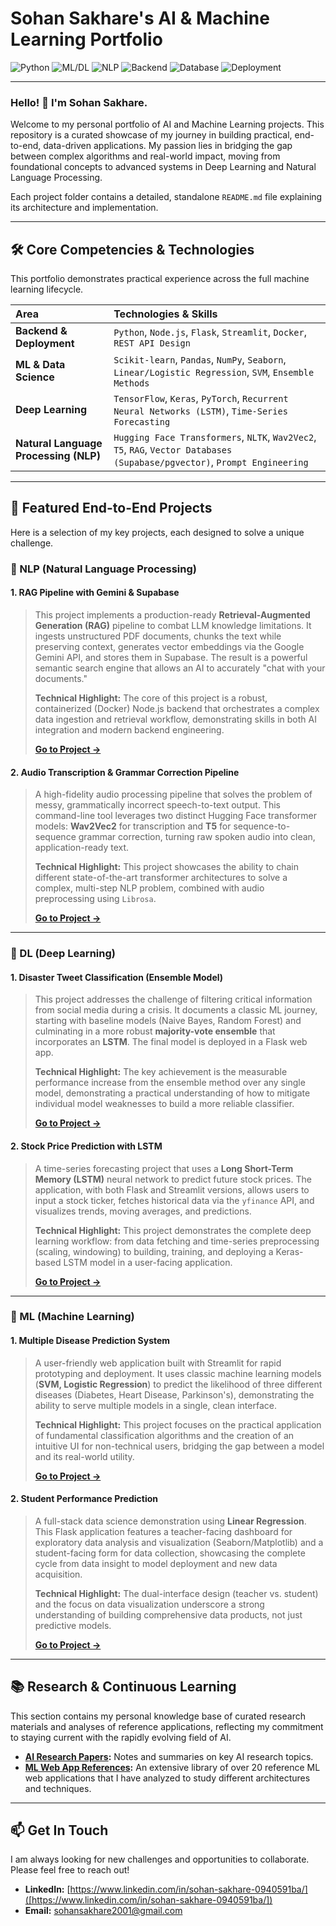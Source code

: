 # Sohan Sakhare's AI & Machine Learning Portfolio

![Python](https://img.shields.io/badge/Python-3.9%2B-blue.svg)
![ML/DL](https://img.shields.io/badge/ML%20%26%20DL-Scikit--learn%20%7C%20TensorFlow%20%7C%20PyTorch-orange.svg)
![NLP](https://img.shields.io/badge/NLP-Hugging%20Face%20%7C%20Transformers%20%7C%20OpeanAI%20%7C%20Gemini-yellow.svg)
![Backend](https://img.shields.io/badge/Backend-Flask%20%7C%20Node.js%20%7C%20Streamlit-green.svg)
![Database](https://img.shields.io/badge/Database-Supabase%20%7C%20Postgres-purple.svg)
![Deployment](https://img.shields.io/badge/Deployment-Docker-blueviolet.svg)

---

### Hello! 👋 I'm Sohan Sakhare.

Welcome to my personal portfolio of AI and Machine Learning projects. This repository is a curated showcase of my journey in building practical, end-to-end, data-driven applications. My passion lies in bridging the gap between complex algorithms and real-world impact, moving from foundational concepts to advanced systems in Deep Learning and Natural Language Processing.

Each project folder contains a detailed, standalone `README.md` file explaining its architecture and implementation.

---

## 🛠️ Core Competencies & Technologies

This portfolio demonstrates practical experience across the full machine learning lifecycle.

| Area                    | Technologies & Skills                                                                                           |
| :---------------------- | :-------------------------------------------------------------------------------------------------------------- |
| **Backend & Deployment** | `Python`, `Node.js`, `Flask`, `Streamlit`, `Docker`, `REST API Design`                                          |
| **ML & Data Science** | `Scikit-learn`, `Pandas`, `NumPy`, `Seaborn`, `Linear/Logistic Regression`, `SVM`, `Ensemble Methods`           |
| **Deep Learning** | `TensorFlow`, `Keras`, `PyTorch`, `Recurrent Neural Networks (LSTM)`, `Time-Series Forecasting`                 |
| **Natural Language Processing (NLP)** | `Hugging Face Transformers`, `NLTK`, `Wav2Vec2`, `T5`, `RAG`, `Vector Databases (Supabase/pgvector)`, `Prompt Engineering` |

---

## 🚀 Featured End-to-End Projects

Here is a selection of my key projects, each designed to solve a unique challenge.

### 🧠 NLP (Natural Language Processing)

#### 1. RAG Pipeline with Gemini & Supabase
> This project implements a production-ready **Retrieval-Augmented Generation (RAG)** pipeline to combat LLM knowledge limitations. It ingests unstructured PDF documents, chunks the text while preserving context, generates vector embeddings via the Google Gemini API, and stores them in Supabase. The result is a powerful semantic search engine that allows an AI to accurately "chat with your documents."
> 
> **Technical Highlight:** The core of this project is a robust, containerized (Docker) Node.js backend that orchestrates a complex data ingestion and retrieval workflow, demonstrating skills in both AI integration and modern backend engineering.
> 
> **[Go to Project ->](./NLP-Projects/RAG/Chunk-Overlapping-stg-Implementation/)**

#### 2. Audio Transcription & Grammar Correction Pipeline
> A high-fidelity audio processing pipeline that solves the problem of messy, grammatically incorrect speech-to-text output. This command-line tool leverages two distinct Hugging Face transformer models: **Wav2Vec2** for transcription and **T5** for sequence-to-sequence grammar correction, turning raw spoken audio into clean, application-ready text.
> 
> **Technical Highlight:** This project showcases the ability to chain different state-of-the-art transformer architectures to solve a complex, multi-step NLP problem, combined with audio preprocessing using `Librosa`.
>
> **[Go to Project ->](./NLP-Projects/ASR/wav2vec-Implementation/)**

---
### 🧠 DL (Deep Learning)

#### 1. Disaster Tweet Classification (Ensemble Model)
> This project addresses the challenge of filtering critical information from social media during a crisis. It documents a classic ML journey, starting with baseline models (Naive Bayes, Random Forest) and culminating in a more robust **majority-vote ensemble** that incorporates an **LSTM**. The final model is deployed in a Flask web app.
> 
> **Technical Highlight:** The key achievement is the measurable performance increase from the ensemble method over any single model, demonstrating a practical understanding of how to mitigate individual model weaknesses to build a more reliable classifier.
>
> **[Go to Project ->](./DL-Projects/Ensemble/AdaBoost(Disaster-Tweet-Classification)/)**

#### 2. Stock Price Prediction with LSTM
> A time-series forecasting project that uses a **Long Short-Term Memory (LSTM)** neural network to predict future stock prices. The application, with both Flask and Streamlit versions, allows users to input a stock ticker, fetches historical data via the `yfinance` API, and visualizes trends, moving averages, and predictions.
> 
> **Technical Highlight:** This project demonstrates the complete deep learning workflow: from data fetching and time-series preprocessing (scaling, windowing) to building, training, and deploying a Keras-based LSTM model in a user-facing application.
>
> **[Go to Project ->](./DL-Projects/Regression/LSTM(Stock-Market-Prediction)-Implementation/)**

---
### 🧠 ML (Machine Learning)

#### 1. Multiple Disease Prediction System
> A user-friendly web application built with Streamlit for rapid prototyping and deployment. It uses classic machine learning models (**SVM, Logistic Regression**) to predict the likelihood of three different diseases (Diabetes, Heart Disease, Parkinson's), demonstrating the ability to serve multiple models in a single, clean interface.
> 
> **Technical Highlight:** This project focuses on the practical application of fundamental classification algorithms and the creation of an intuitive UI for non-technical users, bridging the gap between a model and its real-world utility.
>
> **[Go to Project ->](./ML-Projects/Classification/SVC&Logistic-Regression(Diseases-Prediction)-Implementation/)**

#### 2. Student Performance Prediction
> A full-stack data science demonstration using **Linear Regression**. This Flask application features a teacher-facing dashboard for exploratory data analysis and visualization (Seaborn/Matplotlib) and a student-facing form for data collection, showcasing the complete cycle from data insight to model deployment and new data acquisition.
> 
> **Technical Highlight:** The dual-interface design (teacher vs. student) and the focus on data visualization underscore a strong understanding of building comprehensive data products, not just predictive models.
>
> **[Go to Project ->](./ML-Projects/Regression/Point-Regression-Implementation/)**

---

## 📚 Research & Continuous Learning

This section contains my personal knowledge base of curated research materials and analyses of reference applications, reflecting my commitment to staying current with the rapidly evolving field of AI.

-   **[AI Research Papers](./Research-Papers-Materials/AI-ResearchPapers/):** Notes and summaries on key AI research topics.
-   **[ML Web App References](./Research-Papers-Materials/ML-WebApps-Reference/):** An extensive library of over 20 reference ML web applications that I have analyzed to study different architectures and techniques.

---

## 📫 Get In Touch

I am always looking for new challenges and opportunities to collaborate. Please feel free to reach out!

-   **LinkedIn:** [https://www.linkedin.com/in/sohan-sakhare-0940591ba/]([https://www.linkedin.com/in/sohan-sakhare-0940591ba/])
-   **Email:** [sohansakhare2001@gmail.com](mailto:[sohansakhare2001@gmail.com])